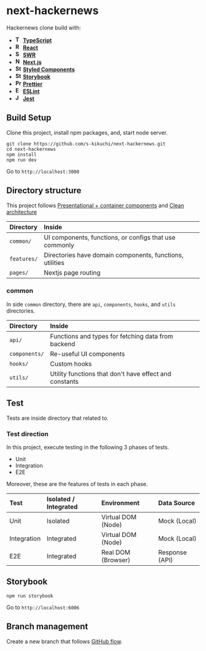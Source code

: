 # next-hackernews
Hackernews clone build with:

- **<img alt="TypeScript" src="https://user-images.githubusercontent.com/4289883/72760400-7524e080-3b8d-11ea-9b0c-f6e09280e6d8.png" height="16"> [TypeScript](https://www.typescriptlang.org/)**
- **<img alt="React" src="https://user-images.githubusercontent.com/4289883/72760398-7524e080-3b8d-11ea-95ea-736bd3081ac9.png" height="16"> [React](https://reactjs.org)**
- **<img alt="SWR" src="https://user-images.githubusercontent.com/38875367/117539545-27640e00-b046-11eb-9f7b-de941e9276ea.png" height="16"> [SWR](https://swr.vercel.app/)**
- **<img alt="Next.js" src="https://user-images.githubusercontent.com/4289883/73734536-a4416300-46f2-11ea-94c5-db97d7e9a814.png" height="16"> [Next.js](https://nextjs.org/)**
- **<img alt="Styled Compnents" src="https://user-images.githubusercontent.com/38875367/100569069-454b7b00-3310-11eb-8227-751b0ca73234.png" height="16"> [Styled Components](https://emotion.sh/)**
- **<img alt="Storybook" src="https://user-images.githubusercontent.com/4289883/72760399-7524e080-3b8d-11ea-9174-1aa265d9c239.png" height="16"> [Storybook](https://storybook.js.org/)**
- **<img alt="Prettier" src="https://user-images.githubusercontent.com/38875367/100571106-a4f85500-3315-11eb-94c6-f205212297f6.png" height="16"> [Prettier](https://prettier.io/)**
- **<img alt="ESLint" src="https://user-images.githubusercontent.com/38875367/100571315-35369a00-3316-11eb-9238-07324deec076.png" height="16"> [ESLint](https://eslint.org/)**
- **<img alt="Jest" src="https://user-images.githubusercontent.com/4289883/72760396-748c4a00-3b8d-11ea-9eba-e3df28a3f18a.png" height="16"> [Jest](https://jestjs.io/)**

## Build Setup
Clone this project, install npm packages, and, start node server.

```
git clone https://github.com/s-kikuchi/next-hackernews.git
cd next-hackernews
npm install
npm run dev
```

Go to `http://localhost:3000`

## Directory structure
This project follows [Presentational + container components](https://medium.com/@dan_abramov/smart-and-dumb-components-7ca2f9a7c7d0) and [Clean architecture](https://blog.cleancoder.com/uncle-bob/2012/08/13/the-clean-architecture.html)

| Directory | Inside |
| :--- | :--- |
| `common/` | UI components, functions, or configs that use commonly |
| `features/` | Directories have domain components, functions, utilities |
| `pages/` | Nextjs page routing |

### common
In side `common` directory, there are `api`, `components`, `hooks`, and `utils` directories.

| Directory | Inside |
| :--- | :--- |
| `api/` | Functions and types for fetching data from backend |
| `components/` |  Re-useful UI components |
| `hooks/` | Custom hooks |
| `utils/` | Utility functions that don't have effect and constants |

## Test
Tests are inside directory that related to.

### Test direction

In this project, execute testing in the following 3 phases of tests.
- Unit
- Integration
- E2E

Moreover, these are the features of tests in each phase.
 
| Test | Isolated / Integrated | Environment | Data Source |
| :--- | :--- | :--- | :--- |
| Unit | Isolated | Virtual DOM (Node) | Mock (Local) |
| Integration | Integrated | Virtual DOM (Node) | Mock (Local) |
| E2E | Integrated | Real DOM (Browser) | Response (API) |

## Storybook 
```
npm run storybook
```

Go to `http://localhost:6006`

## Branch management
Create a new branch that follows [GitHub flow](https://githubflow.github.io/).
